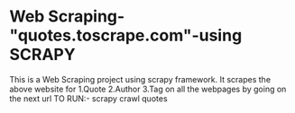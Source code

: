 # Web Scraping-"quotes.toscrape.com"-using SCRAPY
This is a Web Scraping project using scrapy framework.
It scrapes the above website for 1.Quote 2.Author 3.Tag on all the webpages by going on the next url 
TO RUN:- scrapy crawl quotes
